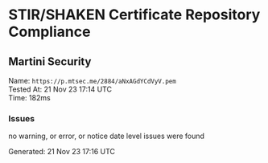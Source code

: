 # STIR/SHAKEN Certificate Repository Compliance

## Martini Security

Name: `https://p.mtsec.me/2884/aNxAGdYCdVyV.pem`\
Tested At: 21 Nov 23 17:14 UTC\
Time: 182ms

### Issues

no warning, or error, or notice date level issues were found

Generated: 21 Nov 23 17:16 UTC